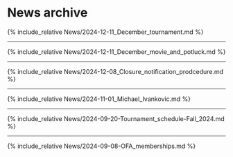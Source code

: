 # News archive

{% include_relative News/2024-12-11_December_tournament.md %}

---

{% include_relative News/2024-12-11_December_movie_and_potluck.md %}

---

{% include_relative News/2024-12-08_Closure_notification_prodcedure.md %}

---

{% include_relative News/2024-11-01_Michael_Ivankovic.md %}

---

{% include_relative News/2024-09-20-Tournament_schedule-Fall_2024.md %}

---

{% include_relative News/2024-09-08-OFA_memberships.md %}
